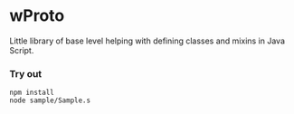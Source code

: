 # wProto

Little library of base level helping with defining classes and mixins in Java Script.

### Try out
```
npm install
node sample/Sample.s
```















